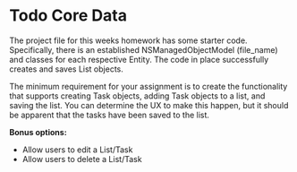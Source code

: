 # Todo Core Data

The project file for this weeks homework has some starter code. Specifically, there is an established NSManagedObjectModel (file_name) and classes for each respective Entity.
The code in place successfully creates and saves List objects.

The minimum requirement for your assignment is to create the functionality that supports creating Task objects, adding Task objects to a list, and saving the list.
You can determine the UX to make this happen, but it should be apparent that the tasks have been saved to the list.

**Bonus options:**  
* Allow users to edit a List/Task  
* Allow users to delete a List/Task

